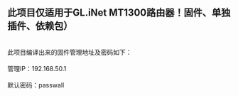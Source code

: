 <h2>此项目仅适用于GL.iNet MT1300路由器！固件、单独插件、依赖包）</h2>
<br>此项目编译出来的固件管理地址及密码如下：</br>
<br>管理IP：192.168.50.1</br>
<br>默认密码：passwall</br>

